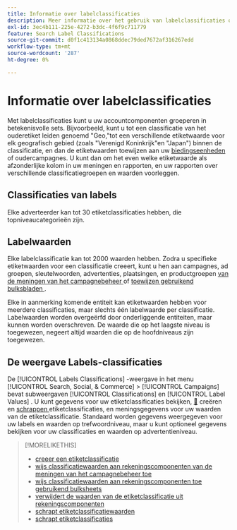 ```yaml
---
title: Informatie over labelclassificaties
description: Meer informatie over het gebruik van labelclassificaties om uw accountcomponenten te groeperen.
exl-id: 3ec4b111-225e-4272-b3dc-4f6f9c711779
feature: Search Label Classifications
source-git-commit: d0f1c413134a0868ddec79ded7672af316267edd
workflow-type: tm+mt
source-wordcount: '287'
ht-degree: 0%

---
```


# Informatie over labelclassificaties

Met labelclassificaties kunt u uw accountcomponenten groeperen in betekenisvolle sets. Bijvoorbeeld, kunt u tot een classificatie van het ouderetiket leiden genoemd &quot;Geo,&quot;tot een verschillende etiketwaarde voor elk geografisch gebied (zoals &quot;Verenigd Koninkrijk&quot;en &quot;Japan&quot;) binnen de classificatie, en dan de etiketwaarden toewijzen aan uw [ biedingseenheden ](/help/search-social-commerce/glossary.md#a-b) of oudercampagnes. U kunt dan om het even welke etiketwaarde als afzonderlijke kolom in uw meningen en rapporten, en uw rapporten over verschillende classificatiegroepen en waarden voorleggen.

## Classificaties van labels

Elke adverteerder kan tot 30 etiketclassificaties hebben, die topniveaucategorieën zijn.

## Labelwaarden

Elke labelclassificatie kan tot 2000 waarden hebben. Zodra u specifieke etiketwaarden voor een classificatie creeert, kunt u hen aan campagnes, ad groepen, sleutelwoorden, advertenties, plaatsingen, en productgroepen [ van de meningen van het campagnebeheer ](classification-values-assign-campaign-management.md) of [ toewijzen gebruikend bulksbladen ](classification-values-assign-bulksheets.md).

Elke in aanmerking komende entiteit kan etiketwaarden hebben voor meerdere classificaties, maar slechts één labelwaarde per classificatie. Labelwaarden worden overgeërfd door onderliggende entiteiten, maar kunnen worden overschreven. De waarde die op het laagste niveau is toegewezen, negeert altijd waarden die op de hoofdniveaus zijn toegewezen.

## De weergave Labels-classificaties

De [!UICONTROL Labels Classifications] -weergave in het menu [!UICONTROL Search, Social, & Commerce] > [!UICONTROL Campaigns] bevat subweergaven [!UICONTROL Classifications] en [!UICONTROL Label Values] . U kunt gegevens voor uw etiketclassificaties bekijken, [&#128279;](classification-create.md) creëren en [ schrappen ](classification-delete.md) etiketclassificaties, en meningsgegevens voor uw waarden van de etiketclassificatie. Standaard worden gegevens weergegeven voor uw labels en waarden op trefwoordniveau, maar u kunt optioneel gegevens bekijken voor uw classificaties en waarden op advertentieniveau.

>[!MORELIKETHIS]
>
>* [ creeer een etiketclassificatie ](classification-create.md)
>* [ wijs classificatiewaarden aan rekeningscomponenten van de meningen van het campagnebeheer toe ](classification-values-assign-campaign-management.md)
>* [ wijs classificatiewaarden aan rekeningscomponenten toe gebruikend bulksheets ](classification-values-assign-bulksheets.md)
>* [ verwijdert de waarden van de etiketclassificatie uit rekeningscomponenten ](classification-values-remove.md)
>* [ schrapt etiketclassificatiewaarden ](classification-values-delete.md)
>* [ schrapt etiketclassificaties ](classification-delete.md)
